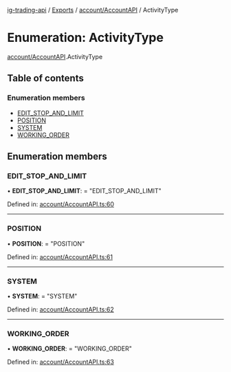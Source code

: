 [ig-trading-api](../README.md) / [Exports](../modules.md) / [account/AccountAPI](../modules/account_accountapi.md) / ActivityType

# Enumeration: ActivityType

[account/AccountAPI](../modules/account_accountapi.md).ActivityType

## Table of contents

### Enumeration members

- [EDIT_STOP_AND_LIMIT](account_accountapi.activitytype.md#edit_stop_and_limit)
- [POSITION](account_accountapi.activitytype.md#position)
- [SYSTEM](account_accountapi.activitytype.md#system)
- [WORKING_ORDER](account_accountapi.activitytype.md#working_order)

## Enumeration members

### EDIT_STOP_AND_LIMIT

• **EDIT_STOP_AND_LIMIT**: = "EDIT_STOP_AND_LIMIT"

Defined in: [account/AccountAPI.ts:60](https://github.com/bennycode/ig-trading-api/blob/840a401/src/account/AccountAPI.ts#L60)

---

### POSITION

• **POSITION**: = "POSITION"

Defined in: [account/AccountAPI.ts:61](https://github.com/bennycode/ig-trading-api/blob/840a401/src/account/AccountAPI.ts#L61)

---

### SYSTEM

• **SYSTEM**: = "SYSTEM"

Defined in: [account/AccountAPI.ts:62](https://github.com/bennycode/ig-trading-api/blob/840a401/src/account/AccountAPI.ts#L62)

---

### WORKING_ORDER

• **WORKING_ORDER**: = "WORKING_ORDER"

Defined in: [account/AccountAPI.ts:63](https://github.com/bennycode/ig-trading-api/blob/840a401/src/account/AccountAPI.ts#L63)
